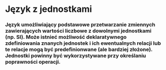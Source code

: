 # Język z jednostkami
### Język umożliwiający podstawowe przetwarzanie zmiennych zawierających wartości liczbowe z dowolnymi jednostkami (np. SI). Może istnieć możliwość deklaratywnego zdefiniowania znanych jednostek i ich ewentualnych relacji lub te relacje mogą być predefinionwane (ale bardziej złożone). Jednostki powinny być wykorzystywane przy określaniu poprawności operacji.
